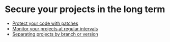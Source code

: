 # Secure your projects in the long term

* [Protect your code with patches](protect-your-code-with-patches.md)
* [Monitor your projects at regular intervals](monitor-your-projects-at-regular-intervals.md)
* [Separating projects by branch or version](grouping-projects-by-branch-or-version.md)
